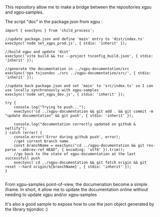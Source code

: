 This repository allow me to make a bridge between the repositories xgpu and xgpu-samples. 

The script "doc" in the package.json from xgpu :
```
import { execSync } from 'child_process';

//update package.json and define 'main' entry to 'dist/index.ts' 
execSync('node set_xgpu_prod.js', { stdio: 'inherit' });

//build xgpu and update 'dist'
execSync('vite build && tsc --project tsconfig_build.json', { stdio: 'inherit' });

//generate the documentation in ../xgpu-documentation/src
execSync('npx tsjsondoc ./src ../xgpu-documentation/src/', { stdio: 'inherit' });

//update back package.json and set 'main' to 'src/index.ts' so I can use locally synchronously with xgpu-samples 
execSync('node set_xgpu_dev.js', { stdio: 'inherit' });

try {
    console.log("Trying to push...");
    execSync('cd ../xgpu-documentation && git add . && git commit -m "update documentation" && git push', { stdio: 'inherit' });

    console.log("documentation correctly updated on github & netlify");
} catch (error) {
    console.error('Error during github push', error);
    //get current branch name
    const branchName = execSync("cd ../xgpu-documentation && git rev-parse --abbrev-ref HEAD", { encoding: 'utf8' }).trim();
    //go back to the state of xgpu-documentation at the last successfull push 
    execSync(`cd ../xgpu-documentation && git fetch origin && git reset --hard origin/${branchName}`, { stdio: 'inherit' });
}


```

From xgpu-samples point-of-view, the documenation become a simple iframe. 
In short, it allow me to update the documentation online without needing to update xgpu and/or xgpu-samples 

It's also a good sample to expose how to use the json object generated by the library tsjondoc :) 
